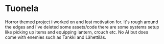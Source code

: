 # Tuonela
Horror themed project i worked on and lost motivation for.
It's rough around the edges and i've deleted some assets/code there are some systems setup like picking up items and equipping lantern, crouch etc.
No AI but does come with enemies such as Tankki and Lähettiläs.

